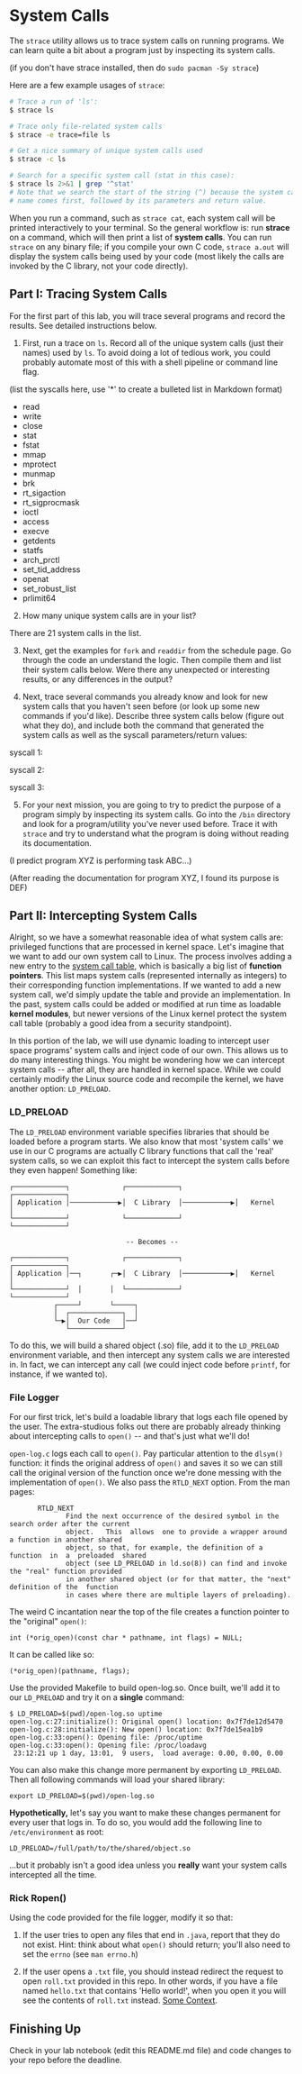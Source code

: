 # System Calls

The `strace` utility allows us to trace system calls on running programs. We can learn quite a bit about a program just by inspecting its system calls.

(if you don't have strace installed, then do `sudo pacman -Sy strace`)

Here are a few example usages of `strace`:

```bash
# Trace a run of 'ls':
$ strace ls

# Trace only file-related system calls
$ strace -e trace=file ls

# Get a nice summary of unique system calls used
$ strace -c ls

# Search for a specific system call (stat in this case):
$ strace ls 2>&1 | grep '^stat'
# Note that we search the start of the string (^) because the system call's
# name comes first, followed by its parameters and return value.
```


When you run a command, such as `strace cat`, each system call will be printed interactively to your terminal. So the general workflow is: run **strace** on a command, which will then print a list of **system calls**. You can run `strace` on any binary file; if you compile your own C code,  `strace a.out` will display the system calls being used by your code (most likely the calls are invoked by the C library, not your code directly).

## Part I: Tracing System Calls

For the first part of this lab, you will trace several programs and record the results. See detailed instructions below.

1. First, run a trace on `ls`. Record all of the unique system calls (just their names) used by `ls`. To avoid doing a lot of tedious work, you could probably automate most of this with a shell pipeline or command line flag.

(list the syscalls here, use '*' to create a bulleted list in Markdown format)

* read
* write
* close
* stat
* fstat
* mmap
* mprotect
* munmap
* brk
* rt_sigaction
* rt_sigprocmask
* ioctl
* access
* execve
* getdents
* statfs
* arch_prctl
* set_tid_address
* openat
* set_robust_list
* prlimit64

2. How many unique system calls are in your list?

There are 21 system calls in the list.

3. Next, get the examples for `fork` and `readdir` from the schedule page. Go through the code an understand the logic. Then compile them and list their system calls below. Were there any unexpected or interesting results, or any differences in the output?

4. Next, trace several commands you already know and look for new system calls that you haven't seen before (or look up some new commands if you'd like). Describe three system calls below (figure out what they do), and include both the command that generated the system calls as well as the syscall parameters/return values:

syscall 1: 

syscall 2:

syscall 3:

5. For your next mission, you are going to try to predict the purpose of a program simply by inspecting its system calls. Go into the `/bin` directory and look for a program/utility you've never used before. Trace it with `strace` and try to understand what the program is doing without reading its documentation.

(I predict program XYZ is performing task ABC...)

(After reading the documentation for program XYZ, I found its purpose is DEF)

## Part II: Intercepting System Calls

Alright, so we have a somewhat reasonable idea of what system calls are: 
privileged functions that are processed in kernel space. Let's imagine that
we want to add our own system call to Linux. The process involves adding a
new entry to the [system call table](./syscall_32.tbl), which is basically
a big list of **function pointers**. This list maps system calls (represented
internally as integers) to their corresponding function implementations. If
we wanted to add a new system call, we'd simply update the table and provide
an implementation. In the past, system calls could be added or modified at 
run time as loadable **kernel modules**, but newer versions of the Linux
kernel protect the system call table (probably a good idea from a security
standpoint).

In this portion of the lab, we will use dynamic loading to intercept user space
programs' system calls and inject code of our own. This allows us to do many
interesting things. You might be wondering how we can intercept system calls --
after all, they are handled in kernel space. While we could certainly modify
the Linux source code and recompile the kernel, we have another option:
`LD_PRELOAD`.

### LD_PRELOAD

The `LD_PRELOAD` environment variable specifies libraries that should be loaded
before a program starts. We also know that most 'system calls'  we use in
our C programs are actually C library functions that call the 'real'
system calls, so we can exploit this fact to intercept the system calls before
they even happen! Something like:

```
┌─────────────┐             ┌─────────────┐             ┌─────────────┐
│ Application │────────────▶│  C Library  │────────────▶│   Kernel    │
└─────────────┘             └─────────────┘             └─────────────┘

                             -- Becomes --

┌─────────────┐             ┌─────────────┐             ┌─────────────┐
│ Application │──┐       ┌─▶│  C Library  │────────────▶│   Kernel    │
└─────────────┘  │       │  └─────────────┘             └─────────────┘
           ┌─────┘       └─────┐
           │  ┌─────────────┐  │
           └─▶│  Our Code   │──┘
              └─────────────┘
```

To do this, we will build a shared object (.so) file, add it to the `LD_PRELOAD`
environment variable, and then intercept any system calls we are interested in.
In fact, we can intercept any call (we could inject code before `printf`, for
instance, if we wanted to).

### File Logger

For our first trick, let's build a loadable library that logs each file opened
by the user. The extra-studious folks out there are probably already thinking
about intercepting calls to `open()` -- and that's just what we'll do!

`open-log.c` logs each call to `open()`. Pay particular attention to the `dlsym()`
function: it finds the original address of `open()` and saves it so we can still
call the original version of the function once we're done messing with the
implementation of `open()`. We also pass the `RTLD_NEXT` option. From the man
pages:

```
       RTLD_NEXT
              Find the next occurrence of the desired symbol in the search order after the current
              object.   This  allows  one to provide a wrapper around a function in another shared
              object, so that, for example, the definition of a function  in  a  preloaded  shared
              object (see LD_PRELOAD in ld.so(8)) can find and invoke the "real" function provided
              in another shared object (or for that matter, the "next" definition of the  function
              in cases where there are multiple layers of preloading).
```

The weird C incantation near the top of the file creates a function pointer to the "original" `open()`:

```
int (*orig_open)(const char * pathname, int flags) = NULL;
```

It can be called like so:

```
(*orig_open)(pathname, flags);
```

Use the provided Makefile to build open-log.so. Once built, we'll add it to our `LD_PRELOAD`
and try it on a **single** command:

```
$ LD_PRELOAD=$(pwd)/open-log.so uptime
open-log.c:27:initialize(): Original open() location: 0x7f7de12d5470
open-log.c:28:initialize(): New open() location: 0x7f7de15ea1b9
open-log.c:33:open(): Opening file: /proc/uptime
open-log.c:33:open(): Opening file: /proc/loadavg
 23:12:21 up 1 day, 13:01,  9 users,  load average: 0.00, 0.00, 0.00
```

You can also make this change more permanent by exporting `LD_PRELOAD`. Then all following commands
will load your shared library:

```
export LD_PRELOAD=$(pwd)/open-log.so
```

**Hypothetically,** let's say you want to make these changes permanent for every user that logs in. To do so, you would add the following line to `/etc/environment` as root:

```
LD_PRELOAD=/full/path/to/the/shared/object.so
```

...but it probably isn't a good idea unless you **really** want your system calls intercepted all the time.


### Rick Ropen()

Using the code provided for the file logger, modify it so that:

1. If the user tries to open any files that end in `.java`, report that they do not exist. Hint: think about what `open()` should return; you'll also need to set the `errno` (see `man errno.h`)

2. If the user opens a `.txt` file, you should instead redirect the request to open `roll.txt` provided in this repo. In other words, if you have a file named `hello.txt` that contains 'Hello world!', when you open it you will see the contents of `roll.txt` instead. [Some Context](https://en.wikipedia.org/wiki/Rickrolling).


## Finishing Up

Check in your lab notebook (edit this README.md file) and code changes to your repo before the deadline.


